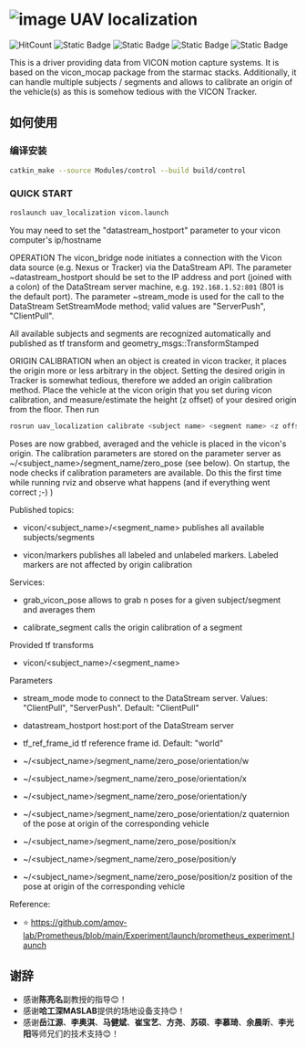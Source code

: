 # ![image](https://github.com/HuaYuXiao/uav_localization/assets/117464811/f6645056-5279-414b-a0fc-fb93702229fc) UAV localization

![HitCount](https://img.shields.io/endpoint?url=https%3A%2F%2Fhits.dwyl.com%2FHuaYuXiao%2Fuav_localization.json%3Fcolor%3Dpink)
![Static Badge](https://img.shields.io/badge/ROS-melodic-22314E?logo=ros)
![Static Badge](https://img.shields.io/badge/Ubuntu-18.04.6-E95420?logo=ubuntu)
![Static Badge](https://img.shields.io/badge/C%2B%2B-14-00599C?logo=cplusplus)
![Static Badge](https://img.shields.io/badge/NVIDIA-Jetson_Nano-76B900?LOGO=nvidia)

This is a driver providing data from VICON motion capture systems. It is based on the vicon_mocap package from the starmac stacks. Additionally, it can handle multiple subjects / segments and allows to calibrate an origin of the vehicle(s) as this is somehow tedious with the VICON Tracker.

## 如何使用

### 编译安装

```bash
catkin_make --source Modules/control --build build/control
```

### QUICK START

```bash
roslaunch uav_localization vicon.launch
```

You may need to set the "datastream_hostport" parameter to your vicon computer's ip/hostname

OPERATION
The vicon_bridge node initiates a connection with the Vicon data source (e.g. Nexus or Tracker) via the DataStream API. The parameter ~datastream_hostport should be set to the IP address and port (joined with a colon) of the DataStream server machine, e.g. `192.168.1.52:801` (801 is the default port). The parameter ~stream_mode is used for the call to the DataStream SetStreamMode method; valid values are "ServerPush", "ClientPull". 

All available subjects and segments are recognized automatically and published as tf transform and geometry_msgs::TransformStamped

ORIGIN CALIBRATION
when an object is created in vicon tracker, it places the origin more or less arbitrary in the object. Setting the desired origin in Tracker is somewhat tedious, therefore we added an origin calibration method. 
Place the vehicle at the vicon origin that you set during vicon calibration, and measure/estimate the height (z offset) of your desired origin from the floor. Then run 

```bash
rosrun uav_localization calibrate <subject name> <segment name> <z offset>
```

Poses are now grabbed, averaged and the vehicle is placed in the vicon's origin. The calibration parameters are stored on the parameter server as ~/<subject_name>/segment_name/zero_pose (see below). On startup, the node checks if calibration parameters are available. Do this the first time while running rviz and observe what happens (and if everything went correct ;-) )  


Published topics: 
- vicon/<subject_name>/<segment_name>
  publishes all available subjects/segments
  
- vicon/markers
  publishes all labeled and unlabeled markers. Labeled markers are not affected by origin calibration
  
Services:
- grab_vicon_pose
  allows to grab n poses for a given subject/segment and averages them
  
- calibrate_segment
  calls the origin calibration of a segment
  
Provided tf transforms
- vicon/<subject_name>/<segment_name>

Parameters
- stream_mode
  mode to connect to the DataStream server. Values: "ClientPull", "ServerPush". Default: "ClientPull"
- datastream_hostport
  host:port of the DataStream server
- tf_ref_frame_id
  tf reference frame id. Default: "world"
  
- ~/<subject_name>/segment_name/zero_pose/orientation/w
- ~/<subject_name>/segment_name/zero_pose/orientation/x
- ~/<subject_name>/segment_name/zero_pose/orientation/y
- ~/<subject_name>/segment_name/zero_pose/orientation/z
  quaternion of the pose at origin of the corresponding vehicle
  
- ~/<subject_name>/segment_name/zero_pose/position/x
- ~/<subject_name>/segment_name/zero_pose/position/y
- ~/<subject_name>/segment_name/zero_pose/position/z
  position of the pose at origin of the corresponding vehicle


Reference:
- ⭐ https://github.com/amov-lab/Prometheus/blob/main/Experiment/launch/prometheus_experiment.launch



## 谢辞
- 感谢**陈亮名**副教授的指导😊！
- 感谢**哈工深MASLAB**提供的场地设备支持😊！
- 感谢**岳江源**、**李奥淇**、**马健斌**、**崔宝艺**、**方尧**、**苏硕**、**李慕琦**、**余晨昕**、**李光阳**等师兄们的技术支持😊！
